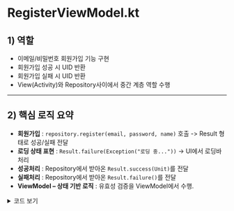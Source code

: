 # RegisterViewModel.kt

## 1) 역할
- 이메일/비밀번호 회원가입 기능 구현
- 회원가입 성공 시 UID 반환
- 회원가입 실패 시 UID 반환
- View(Activity)와 Repository사이에서 중간 계층 역할 수행

---

## 2) 핵심 로직 요약
- **회원가입** : `repository.register(email, password, name)` 호출 -> Result 형태로 성공/실패 전달
- **로딩 상태 표현** : `Result.failure(Exception("로딩 중..."))` -> UI에서 로딩바 처리
- **성공처리** : Repository에서 받아온 `Result.success(Unit)`를 전달
- **실패처리** : Repository에서 받아온 `Result.failure()`를 전달
- **ViewModel – 상태 기반 로직** : 유효성 검증을 ViewModel에서 수행.
  
<details>
<summary> 코드 보기 </summary>

```kotlin
package com.example.refac_driverapp.feature.register


import androidx.lifecycle.ViewModel
import androidx.lifecycle.viewModelScope
import com.example.refac_driverapp.data.repository.UserRepository
import kotlinx.coroutines.flow.MutableStateFlow
import kotlinx.coroutines.flow.StateFlow
import kotlinx.coroutines.launch

class RegisterViewModel(private val repository: UserRepository) : ViewModel() {

    private val _registerState = MutableStateFlow<RegisterState>(RegisterState.Idle)
    val registerState: StateFlow<RegisterState> get() = _registerState

    fun register(email: String, password: String, name: String) {
        if (email.isBlank() || password.length < 8) {
            _registerState.value = RegisterState.Error("유효한 이메일과 8자 이상의 비밀번호를 입력해주세요.")
            return
        }

        _registerState.value = RegisterState.Loading

        viewModelScope.launch {
            val result = repository.register(email, password, name)
            _registerState.value = if (result.isSuccess) {
                RegisterState.Success
            } else {
                RegisterState.Error(result.exceptionOrNull()?.message ?: "알 수 없는 오류")
            }
        }
    }

    sealed class RegisterState {
        object Idle : RegisterState()
        object Loading : RegisterState()
        object Success : RegisterState()
        data class Error(val message: String) : RegisterState()
    }
}
```
</details>